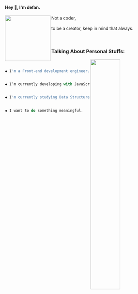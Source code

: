 #### Hey 👋, I'm defan.
<img width="150" align="left" height="150" src="https://media0.giphy.com/media/W6cFOWWVIrvBOVf5b4/200w.webp"/>
Not a coder,
<br/>
<br/>
to be a creator, keep in mind that always.
<br/>
<br/>
<br/>

### Talking About Personal Stuffs:
<img align="right" alt="" width="44%" src="https://klxxcdn.oss-cn-hangzhou.aliyuncs.com/histudy/hrm/media/100/17.svg"/>
<br/>

```javascript
◆ I'm a Front-end development engineer.
  

◆ I’m currently developing with JavaScript and React.


◆ I'm currently studying Data Structures and Algorithms.
  

◆ I want to do something meaningful.

```



